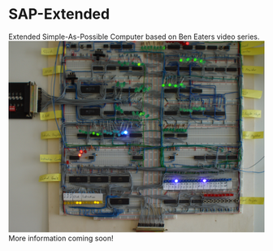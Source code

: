 # SAP-Extended
Extended Simple-As-Possible Computer based on Ben Eaters video series. 
![alt text](https://github.com/cyrillvalentini/SAP-Extended/blob/main/images/breadboard-computer.jpg?raw=true)
More information coming soon!

